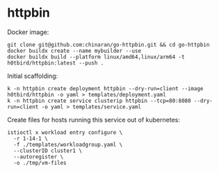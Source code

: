 # httpbin

Docker image:
```
git clone git@github.com:chinaran/go-httpbin.git && cd go-httpbin
docker buildx create --name mybuilder --use
docker buildx build --platform linux/amd64,linux/arm64 -t h0tbird/httpbin:latest --push .
```

Initial scaffolding:
```
k -n httpbin create deployment httpbin --dry-run=client --image h0tbird/httpbin -o yaml > templates/deployment.yaml
k -n httpbin create service clusterip httpbin --tcp=80:8080 --dry-run=client -o yaml > templates/service.yaml
```

Create files for hosts running this service out of kubernetes:
```
istioctl x workload entry configure \
  -r 1-14-1 \
  -f ./templates/workloadgroup.yaml \
  --clusterID cluster1 \
  --autoregister \
  -o ./tmp/vm-files
```
